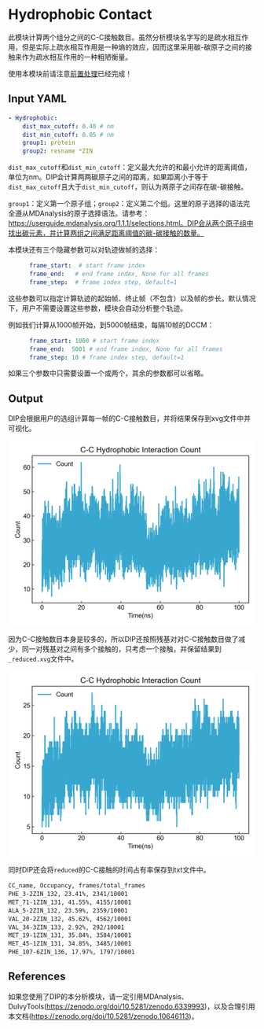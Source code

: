 # Hydrophobic Contact

此模块计算两个组分之间的C-C接触数目。虽然分析模块名字写的是疏水相互作用，但是实际上疏水相互作用是一种熵的效应，因而这里采用碳-碳原子之间的接触来作为疏水相互作用的一种粗陋衡量。

使用本模块前请注意[前置处理](https://duivyprocedures-docs.readthedocs.io/en/latest/Framework.html#id7)已经完成！

## Input YAML

```yaml
- Hydrophobic:
    dist_max_cutoff: 0.40 # nm
    dist_min_cutoff: 0.05 # nm
    group1: protein
    group2: resname *ZIN
```

`dist_max_cutoff`和`dist_min_cutoff`：定义最大允许的和最小允许的距离阈值，单位为nm。DIP会计算两两碳原子之间的距离，如果距离小于等于`dist_max_cutoff`且大于`dist_min_cutoff`，则认为两原子之间存在碳-碳接触。

`group1`：定义第一个原子组；`group2`：定义第二个组。这里的原子选择的语法完全遵从MDAnalysis的原子选择语法。请参考：https://userguide.mdanalysis.org/1.1.1/selections.html。DIP会从两个原子组中找出碳元素，并计算两组之间满足距离阈值的碳-碳接触的数量。


本模块还有三个隐藏参数可以对轨迹做帧的选择：

```yaml
      frame_start:  # start frame index
      frame_end:   # end frame index, None for all frames
      frame_step:  # frame index step, default=1
```

这些参数可以指定计算轨迹的起始帧、终止帧（不包含）以及帧的步长。默认情况下，用户不需要设置这些参数，模块会自动分析整个轨迹。

例如我们计算从1000帧开始，到5000帧结束，每隔10帧的DCCM：

```yaml
      frame_start: 1000 # start frame index
      frame_end:  5001 # end frame index, None for all frames
      frame_step: 10 # frame index step, default=1
```

如果三个参数中只需要设置一个或两个，其余的参数都可以省略。


## Output

DIP会根据用户的选组计算每一帧的C-C接触数目，并将结果保存到xvg文件中并可视化。

![cc](static/Hydrophobic_CC_Num_Count.png)

因为C-C接触数目本身是较多的，所以DIP还按照残基对对C-C接触数目做了减少，同一对残基对之间有多个接触的，只考虑一个接触，并保留结果到`_reduced.xvg`文件中。

![cc_reduced](static/Hydrophobic_CC_Num_Count_reduced.png)

同时DIP还会将`reduced`的C-C接触的时间占有率保存到txt文件中。

```txt
CC_name, Occupancy, frames/total_frames
PHE_3-2ZIN_132, 23.41%, 2341/10001
MET_71-1ZIN_131, 41.55%, 4155/10001
ALA_5-2ZIN_132, 23.59%, 2359/10001
VAL_20-2ZIN_132, 45.62%, 4562/10001
VAL_34-3ZIN_133, 2.92%, 292/10001
MET_19-1ZIN_131, 35.84%, 3584/10001
MET_45-1ZIN_131, 34.85%, 3485/10001
PHE_107-6ZIN_136, 17.97%, 1797/10001
```

## References

如果您使用了DIP的本分析模块，请一定引用MDAnalysis、DuIvyTools(https://zenodo.org/doi/10.5281/zenodo.6339993)，以及合理引用本文档(https://zenodo.org/doi/10.5281/zenodo.10646113)。